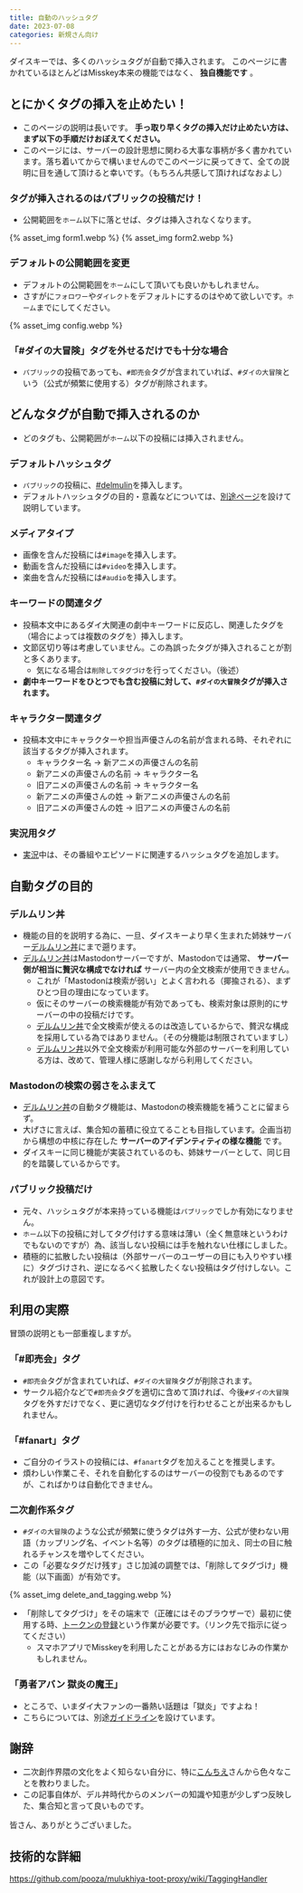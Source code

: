 ```yaml
---
title: 自動のハッシュタグ
date: 2023-07-08
categories: 新規さん向け
---
```


ダイスキーでは、多くのハッシュタグが自動で挿入されます。
このページに書かれているほとんどはMisskey本来の機能ではなく、 __独自機能です__ 。

## とにかくタグの挿入を止めたい！

- このページの説明は長いです。 __手っ取り早くタグの挿入だけ止めたい方は、まず以下の手順だけおぼえてください。__
- このページには、サーバーの設計思想に関わる大事な事柄が多く書かれています。落ち着いてからで構いませんのでこのページに戻ってきて、全ての説明に目を通して頂けると幸いです。（もちろん共感して頂ければなおよし）

### タグが挿入されるのはパブリックの投稿だけ！

- 公開範囲を`ホーム`以下に落とせば、タグは挿入されなくなります。

{% asset_img form1.webp %}
{% asset_img form2.webp %}

### デフォルトの公開範囲を変更

- デフォルトの公開範囲を`ホーム`にして頂いても良いかもしれません。
- さすがに`フォロワー`や`ダイレクト`をデフォルトにするのはやめて欲しいです。`ホーム`までにしてください。

{% asset_img config.webp %}

### 「\#ダイの大冒険」タグを外せるだけでも十分な場合

- `パブリック`の投稿であっても、`#即売会`タグが含まれていれば、`#ダイの大冒険`という（公式が頻繁に使用する）タグが削除されます。

## どんなタグが自動で挿入されるのか

- どのタグも、公開範囲が`ホーム`以下の投稿には挿入されません。

### デフォルトハッシュタグ

- `パブリック`の投稿に、[\#delmulin](/articles/delmulin)を挿入します。
- デフォルトハッシュタグの目的・意義などについては、[別途ページ](/articles/delmulin)を設けて説明しています。

### メディアタイプ

- 画像を含んだ投稿には`#image`を挿入します。
- 動画を含んだ投稿には`#video`を挿入します。
- 楽曲を含んだ投稿には`#audio`を挿入します。

### キーワードの関連タグ

- 投稿本文中にあるダイ大関連の劇中キーワードに反応し、関連したタグを（場合によっては複数のタグを）挿入します。
- 文節区切り等は考慮していません。この為誤ったタグが挿入されることが割と多くあります。
  - 気になる場合は`削除してタグづけ`を行ってください。（後述）
- __劇中キーワードをひとつでも含む投稿に対して、`#ダイの大冒険`タグが挿入されます。__

### キャラクター関連タグ

- 投稿本文中にキャラクターや担当声優さんの名前が含まれる時、それぞれに該当するタグが挿入されます。
  - キャラクター名 → 新アニメの声優さんの名前
  - 新アニメの声優さんの名前 → キャラクター名
  - 旧アニメの声優さんの名前 → キャラクター名
  - 新アニメの声優さんの姓 → 新アニメの声優さんの名前
  - 旧アニメの声優さんの姓 → 旧アニメの声優さんの名前

### 実況用タグ

- [実況](/articles/実況)中は、その番組やエピソードに関連するハッシュタグを追加します。

## 自動タグの目的

### デルムリン丼

- 機能の目的を説明する為に、一旦、ダイスキーより早く生まれた姉妹サーバー[デルムリン丼](https://mstdn.delmulin.com/)にまで遡ります。
- [デルムリン丼](https://mstdn.delmulin.com/)はMastodonサーバーですが、Mastodonでは通常、 __サーバー側が相当に贅沢な構成でなければ__ サーバー内の全文検索が使用できません。
  - これが「Mastodonは検索が弱い」とよく言われる（揶揄される）、まずひとつ目の理由になっています。
  - 仮にそのサーバーの検索機能が有効であっても、検索対象は原則的にサーバーの中の投稿だけです。
  - [デルムリン丼](https://mstdn.delmulin.com/)で全文検索が使えるのは改造しているからで、贅沢な構成を採用している為ではありません。（その分機能は制限されていますし）
  - [デルムリン丼](https://mastodon.delmulin.com/)以外で全文検索が利用可能な外部のサーバーを利用している方は、改めて、管理人様に感謝しながら利用してください。

### Mastodonの検索の弱さをふまえて

- [デルムリン丼](https://mstdn.delmulin.com/)の自動タグ機能は、Mastodonの検索機能を補うことに留まらず。
- 大げさに言えば、集合知の蓄積に役立てることも目指しています。企画当初から構想の中核に存在した __サーバーのアイデンティティの様な機能__ です。
- ダイスキーに同じ機能が実装されているのも、姉妹サーバーとして、同じ目的を踏襲しているからです。

### パブリック投稿だけ

- 元々、ハッシュタグが本来持っている機能は`パブリック`でしか有効になりません。
- `ホーム`以下の投稿に対してタグ付けする意味は薄い（全く無意味というわけでもないのですが）為、該当しない投稿には手を触れない仕様にしました。
- 積極的に拡散したい投稿は（外部サーバーのユーザーの目にも入りやすい様に）タグづけされ、逆になるべく拡散したくない投稿はタグ付けしない。これが設計上の意図です。

## 利用の実際

冒頭の説明とも一部重複しますが。

### 「\#即売会」タグ

- `#即売会`タグが含まれていれば、`#ダイの大冒険`タグが削除されます。
- サークル紹介などで`#即売会`タグを適切に含めて頂ければ、今後`#ダイの大冒険`タグを外すだけでなく、更に適切なタグ付けを行わせることが出来るかもしれません。

### 「\#fanart」タグ

- ご自分のイラストの投稿には、`#fanart`タグを加えることを推奨します。
- 煩わしい作業こそ、それを自動化するのはサーバーの役割でもあるのですが、こればかりは自動化できません。

### 二次創作系タグ

- `#ダイの大冒険`のような公式が頻繁に使うタグは外す一方、公式が使わない用語（カップリング名、イベント名等）のタグは積極的に加え、同士の目に触れるチャンスを増やしてください。
- この「必要なタグだけ残す」さじ加減の調整では、「削除してタグづけ」機能（以下画面）が有効です。

{% asset_img delete_and_tagging.webp %}

- 「削除してタグづけ」をその端末で（正確にはそのブラウザーで）最初に使用する時、[トークンの登録](https://misskey.delmulin.com/mulukhiya/app/token)という作業が必要です。（リンク先で指示に従ってください）
  - スマホアプリでMisskeyを利用したことがある方にはおなじみの作業かもしれません。

### 「勇者アバン 獄炎の魔王」

- ところで、いまダイ大ファンの一番熱い話題は「獄炎」ですよね！
- こちらについては、別途[ガイドライン](/articles/獄炎の魔王タグづけ)を設けています。

## 謝辞

- 二次創作界隈の文化をよく知らない自分に、特に[こんちえ](https://misskey.delmulin.com/@konchie)さんから色々なことを教わりました。
- この記事自体が、デル丼時代からのメンバーの知識や知恵が少しずつ反映した、集合知と言って良いものです。

皆さん、ありがとうございました。

## 技術的な詳細

https://github.com/pooza/mulukhiya-toot-proxy/wiki/TaggingHandler
